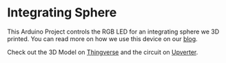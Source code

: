 # Integrating Sphere
This Arduino Project controls the RGB LED for an integrating sphere we 3D printed.  You can read
more on how we use this device on our [blog](http://blog.canary.is/2014/11/20/a-custom-canary-integrating-sphere).

Check out the 3D Model on [Thingverse](http://www.thingiverse.com/thing:554161) and the circuit on [Upverter](https://upverter.com/Canary/e8dc7b97dd5d9624/Integrating-Sphere/).
